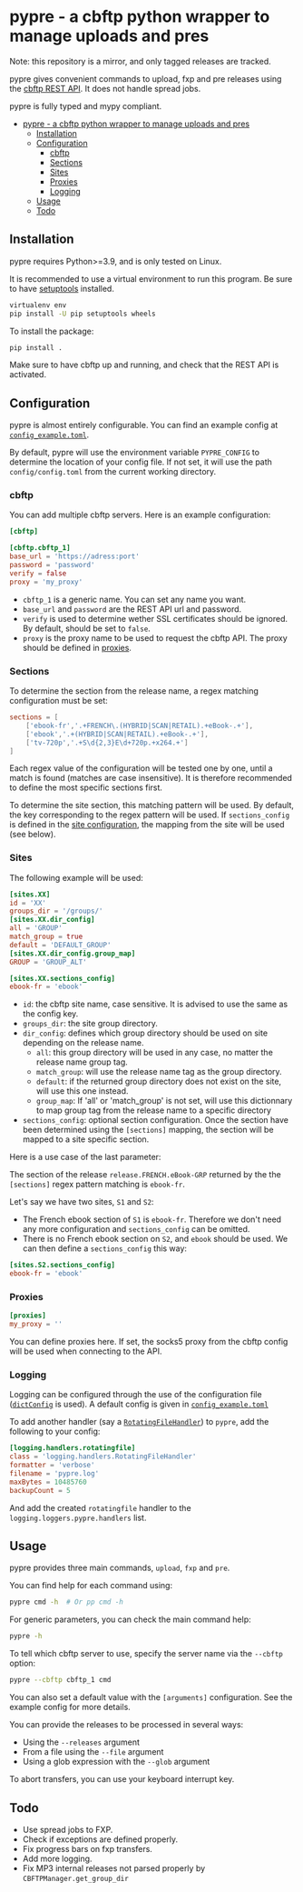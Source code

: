 # pypre - a cbftp python wrapper to manage uploads and pres

Note: this repository is a mirror, and only tagged releases are tracked.

pypre gives convenient commands to upload, fxp and pre releases using the [cbftp REST API](https://cbftp.gay/svn/cbftp/API).
It does not handle spread jobs.

pypre is fully typed and mypy compliant.

- [pypre - a cbftp python wrapper to manage uploads and pres](#pypre---a-cbftp-python-wrapper-to-manage-uploads-and-pres)
  - [Installation](#installation)
  - [Configuration](#configuration)
    - [cbftp](#cbftp)
    - [Sections](#sections)
    - [Sites](#sites)
    - [Proxies](#proxies)
    - [Logging](#logging)
  - [Usage](#usage)
  - [Todo](#todo)

## Installation

pypre requires Python>=3.9, and is only tested on Linux.

It is recommended to use a virtual environment to run this program. Be sure to have [setuptools](https://setuptools.pypa.io/en/latest/index.html) installed.

```sh
virtualenv env
pip install -U pip setuptools wheels
```

To install the package:

```sh
pip install .
```

Make sure to have cbftp up and running, and check that the REST API is activated.

## Configuration

pypre is almost entirely configurable. You can find an example config at [`config_example.toml`](config/config_example.toml).

By default, pypre will use the environment variable `PYPRE_CONFIG` to determine the location of your config file. If not set, it will use the path `config/config.toml` from the current working directory.

### cbftp

You can add multiple cbftp servers. Here is an example configuration:

```toml
[cbftp]

[cbftp.cbftp_1]
base_url = 'https://adress:port'
password = 'password'
verify = false
proxy = 'my_proxy'
```

- `cbftp_1` is a generic name. You can set any name you want.
- `base_url` and `password` are the REST API url and password.
- `verify` is used to determine wether SSL certificates should be ignored. By default, should be set to `false`.
- `proxy` is the proxy name to be used to request the cbftp API. The proxy should be defined in [proxies](#Proxies).

### Sections

To determine the section from the release name, a regex matching configuration must be set:

```toml
sections = [
    ['ebook-fr','.+FRENCH\.(HYBRID|SCAN|RETAIL).+eBook-.+'],
    ['ebook','.+(HYBRID|SCAN|RETAIL).+eBook-.+'],
    ['tv-720p','.+S\d{2,3}E\d+720p.+x264.+']
]
```

Each regex value of the configuration will be tested one by one, until a match is found (matches are case insensitive). It is therefore recommended to define the most specific sections first.

To determine the site section, this matching pattern will be used. By default, the key corresponding to the regex pattern will be used. If `sections_config` is defined in the [site configuration](#sites), the mapping from the site will be used (see below).

### Sites

The following example will be used:

```toml
[sites.XX]
id = 'XX'
groups_dir = '/groups/'
[sites.XX.dir_config]
all = 'GROUP'
match_group = true
default = 'DEFAULT_GROUP'
[sites.XX.dir_config.group_map]
GROUP = 'GROUP_ALT'

[sites.XX.sections_config]
ebook-fr = 'ebook'
```

- `id`: the cbftp site name, case sensitive. It is advised to use the same as the config key.
- `groups_dir`: the site group directory.
- `dir_config`: defines which group directory should be used on site depending on the release name.
  - `all`: this group directory will be used in any case, no matter the release name group tag.
  - `match_group`: will use the release name tag as the group directory.
  - `default`: if the returned group directory does not exist on the site, will use this one instead.
  - `group_map`: If 'all' or 'match_group' is not set, will use this dictionnary to map group tag from the release name to a specific directory
- `sections_config`: optional section configuration. Once the section have been determined using the `[sections]` mapping, the section will be mapped to a site specific section.

Here is a use case of the last parameter:

The section of the release `release.FRENCH.eBook-GRP` returned by the the `[sections]` regex pattern matching is `ebook-fr`.

Let's say we have two sites, `S1` and `S2`:
- The French ebook section of `S1` is `ebook-fr`. Therefore we don't need any more configuration and `sections_config` can be omitted.
- There is no French ebook section on `S2`, and `ebook` should be used. We can then define a `sections_config` this way:

```toml
[sites.S2.sections_config]
ebook-fr = 'ebook'
```

### Proxies

```toml
[proxies]
my_proxy = ''
```

You can define proxies here. If set, the socks5 proxy from the cbftp config will be used when connecting to the API.

### Logging

Logging can be configured through the use of the configuration file ([`dictConfig`](https://docs.python.org/3/library/logging.config.html#logging.config.dictConfig) is used). A default config is given in [`config_example.toml`](config/config_example.toml)

To add another handler (say a [`RotatingFileHandler`](https://docs.python.org/3/library/logging.handlers.html#rotatingfilehandler)) to `pypre`, add the following to your config:

```toml
[logging.handlers.rotatingfile]
class = 'logging.handlers.RotatingFileHandler'
formatter = 'verbose'
filename = 'pypre.log'
maxBytes = 10485760
backupCount = 5
```

And add the created `rotatingfile` handler to the `logging.loggers.pypre.handlers` list.

## Usage

pypre provides three main commands, `upload`, `fxp` and `pre`.

You can find help for each command using:

```sh
pypre cmd -h  # Or pp cmd -h
```

For generic parameters, you can check the main command help:

```sh
pypre -h
```

To tell which cbftp server to use, specify the server name via the `--cbftp` option:

```sh
pypre --cbftp cbftp_1 cmd
```

You can also set a default value with the `[arguments]` configuration. See the example config for more details.

You can provide the releases to be processed in several ways:
- Using the `--releases` argument
- From a file using the `--file` argument
- Using a glob expression with the `--glob` argument

To abort transfers, you can use your keyboard interrupt key.

## Todo

- Use spread jobs to FXP.
- Check if exceptions are defined properly.
- Fix progress bars on fxp transfers.
- Add more logging.
- Fix MP3 internal releases not parsed properly by `CBFTPManager.get_group_dir`
